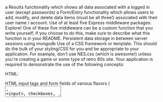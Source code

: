 a Results functionality which shows all data associated with a logged in user (except passwords)
a Form/Entry functionality which allows users to add, modify, and delete data items (must be all three!) associated with their user name / account.
Use of at least five Express middleware packages. Explore! One of these five middleware can be a custom function that you write yourself; if you choose to do this, make sure to describe what this function is in your README.
Persistent data storage in between server sessions using mongodb
Use of a CSS framework or template. This should do the bulk of your styling/CSS for you and be appropriate to your application. For example, don't use NES.css (which is awesome!) unless you're creating a game or some type of retro 80s site.
Your application is required to demonstrate the use of the following concepts:

HTML:

HTML input tags and form fields of various flavors (<textarea>, <input>, checkboxes, radio buttons etc.)
HTML that can display all data for a particular authenticated user. Note that this is different from the last assignnment, which required the display of all data in memory on the server.
Note that it might make sense to have two pages for this assignment, one that handles login / authentication, and one that contains the rest of your application. For example, when visiting the home page for the assignment, users could be presented with a login form. After submitting the login form, if the login is successful, they are taken to the main application. If they fail, they are sent back to the login to try again. For this assignment, it is acceptable to simply create new user accounts upon login if none exist, however, you must alert your users to this fact.

CSS:

CSS styling should primarily be provided by your chosen template/framework. Oftentimes a great deal of care has been put into designing CSS templates; don't override their stylesheets unless you are extremely confident in your graphic design capabilities. The idea is to use CSS templates that give you a professional looking design aesthetic without requiring you to be a graphic designer yourself.
JavaScript:

At minimum, a small amount of front-end JavaScript to get / fetch data from the server. See the previous assignment for reference.
Node.js:

A server using Express, at least five pieces of Express middleware, and a persistent database (mongodb).
General:

Your site should achieve at least 90% on the Performance, Best Practices, Accessibility, and SEO tests using Google Lighthouse (don't worry about the PWA test, and don't worry about scores for mobile devices). Test early and often so that fixing problems doesn't lead to suffering at the end of the assignment.
Deliverables
Do the following to complete this assignment:

Implement your project with the above requirements. A good potential starting point is to use the "hello-express" project template inside of Glitch; this appears as an option when you hit the "New Project" button. Use the work you did in the last assignment as a reference to implement functionality.
If you developed your project locally, deploy your project to Glitch (unless completing the alternative server technical acheivement described below), and fill in the appropriate fields in your package.json file.
Test your project to make sure that when someone goes to your main page on Glitch, it displays correctly.
Ensure that your project has the proper naming scheme a3-yourfirstname-yourlastname so we can find it.
Fork this repository and modify the README to the specifications below.
Create and submit a Pull Request to the original repo. Name the pull request using the following template: a3-firstname-lastname.
Acheivements
Below are suggested technical and design achievements. You can use these to help boost your grade up to an A and customize the assignment to your personal interests, for a maximum twenty additional points and a maximum grade of a 100%. These are recommended acheivements, but feel free to create/implement your own... just make sure you thoroughly describe what you did in your README, why it was challenging, and how many points you think the achievement should be worth. ALL ACHIEVEMENTS MUST BE DESCRIBED IN YOUR README IN ORDER TO GET CREDIT FOR THEM.

Technical

(10 points) Implement OAuth authentication, perhaps with a library like passport.js. You must either use Github authenticaion or provide a username/password to access a dummy account. Course staff cannot be expected, for example, to have a personal Facebook, Google, or Twitter account to use when grading this assignment. Please contact the course staff if you have any questions about this. THIS IS THE HARDEST ACHEIVEMENT OFFERED IN WEBWARE. You have been warned!
(5 points) Instead of Glitch, host your site on a different service like Heroku or Digital Ocean. Make sure to describe this a bit in your README. What was better about using the service you chose as compared to Glitch? What (if anything) was worse?
(5 points) Get 100% (not 98%, not 99%, but 100%) in all four lighthouse tests required for this assignment.
Design/UX

(10 points) Make your site accessible using the resources and hints available from the W3C, Implement/follow twelve tips from their tips for writing, tips for designing, and tips for development. Note that all twelve must require active work on your part. For example, even though your page will most likely not have a captcha, you don't get this as one of your twelve tips to follow because you're effectively getting it "for free" without having to actively change anything about your site. Contact the course staff if you have any questions about what qualifies and doesn't qualify in this regard. List each tip that you followed and describe what you did to follow it in your site.
(5 points) Describe how your site uses the CRAP principles in the Non-Designer's Design Book readings. Which element received the most emphasis (contrast) on each page? How did you use proximity to organize the visual information on your page? What design elements (colors, fonts, layouts, etc.) did you use repeatedly throughout your site? How did you use alignment to organize information and/or increase contrast for particular elements. Write a paragraph of at least 125 words for each of four principles (four paragraphs, 500 words in total).
Sample Readme (delete the above when you're ready to submit, and modify the below so with your links and descriptions)
Your Web Application Title
your glitch (or alternative server) link e.g. http://a3-charlie-roberts.glitch.me

Include a very brief summary of your project here. Images are encouraged, along with concise, high-level text. Be sure to include:

the goal of the application
challenges you faced in realizing the application
what authentication strategy you chose to use and why (choosing one because it seemed the easiest to implement is perfectly acceptable)
what CSS framework you used and why
include any modifications to the CSS framework you made via custom CSS you authored
the five Express middleware packages you used and a short (one sentence) summary of what each one does. If you use a custom function for one (and one alone) middleware please add a little more detail about what it does.
Technical Achievements
Tech Achievement 1: I used OAuth authentication via the GitHub strategy
Design/Evaluation Achievements
Design Achievement 1: I followed the following tips from the W3C Web Accessibility Initiative...